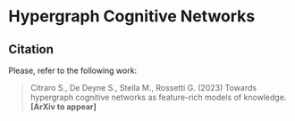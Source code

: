 # Hypergraph Cognitive Networks

## Citation
Please, refer to the following work:

> Citraro S., De Deyne S., Stella M., Rossetti G. (2023) Towards hypergraph cognitive networks as feature-rich models of knowledge. <b> [ArXiv to appear] </b>
